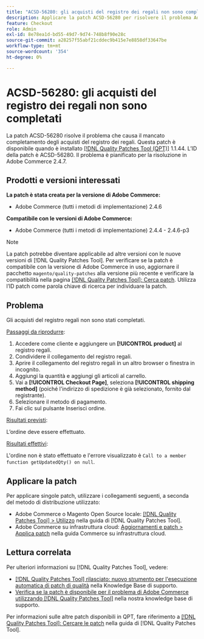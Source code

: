 ```yaml
---
title: "ACSD-56280: gli acquisti del registro dei regali non sono completati"
description: Applicare la patch ACSD-56280 per risolvere il problema Adobe Commerce in cui gli acquisti del registro regali non sono completati
feature: Checkout
role: Admin
exl-id: 8e78ea1d-bd55-49d7-9d74-748b8f90e28c
source-git-commit: a28257f55abf21cddec9b415e7e8858df33647be
workflow-type: tm+mt
source-wordcount: '354'
ht-degree: 0%

---
```


# ACSD-56280: gli acquisti del registro dei regali non sono completati

La patch ACSD-56280 risolve il problema che causa il mancato completamento degli acquisti del registro dei regali. Questa patch è disponibile quando è installato [[!DNL Quality Patches Tool (QPT)]](/help/announcements/adobe-commerce-announcements/magento-quality-patches-released-new-tool-to-self-serve-quality-patches.md) 1.1.44. L’ID della patch è ACSD-56280. Il problema è pianificato per la risoluzione in Adobe Commerce 2.4.7.

## Prodotti e versioni interessati

**La patch è stata creata per la versione di Adobe Commerce:**

* Adobe Commerce (tutti i metodi di implementazione) 2.4.6

**Compatibile con le versioni di Adobe Commerce:**

* Adobe Commerce (tutti i metodi di implementazione) 2.4.4 - 2.4.6-p3

>[!NOTE]
>
>La patch potrebbe diventare applicabile ad altre versioni con le nuove versioni di [!DNL Quality Patches Tool]. Per verificare se la patch è compatibile con la versione di Adobe Commerce in uso, aggiornare il pacchetto `magento/quality-patches` alla versione più recente e verificare la compatibilità nella pagina [[!DNL Quality Patches Tool]: Cerca patch](https://experienceleague.adobe.com/tools/commerce-quality-patches/index.html). Utilizza l’ID patch come parola chiave di ricerca per individuare la patch.

## Problema

Gli acquisti del registro regali non sono stati completati.

<u>Passaggi da riprodurre</u>:

1. Accedere come cliente e aggiungere un **[!UICONTROL product]** al registro regali.
1. Condividere il collegamento del registro regali.
1. Aprire il collegamento del registro regali in un altro browser o finestra in incognito.
1. Aggiungi la quantità e aggiungi gli articoli al carrello.
1. Vai a **[!UICONTROL Checkout Page]**, seleziona **[!UICONTROL shipping method]** (poiché l&#39;indirizzo di spedizione è già selezionato, fornito dal registrante).
1. Selezionare il metodo di pagamento.
1. Fai clic sul pulsante Inserisci ordine.

<u>Risultati previsti</u>:

L’ordine deve essere effettuato.

<u>Risultati effettivi</u>:

L&#39;ordine non è stato effettuato e l&#39;errore visualizzato è `Call to a member function getUpdatedQty() on null`.

## Applicare la patch

Per applicare singole patch, utilizzare i collegamenti seguenti, a seconda del metodo di distribuzione utilizzato:

* Adobe Commerce o Magento Open Source locale: [[!DNL Quality Patches Tool] > Utilizzo](https://experienceleague.adobe.com/docs/commerce-operations/tools/quality-patches-tool/usage.html) nella guida di [!DNL Quality Patches Tool].
* Adobe Commerce su infrastruttura cloud: [Aggiornamenti e patch > Applica patch](https://experienceleague.adobe.com/docs/commerce-cloud-service/user-guide/develop/upgrade/apply-patches.html) nella guida Commerce su infrastruttura cloud.

## Lettura correlata

Per ulteriori informazioni su [!DNL Quality Patches Tool], vedere:

* [[!DNL Quality Patches Tool] rilasciato: nuovo strumento per l&#39;esecuzione automatica di patch di qualità](/help/announcements/adobe-commerce-announcements/magento-quality-patches-released-new-tool-to-self-serve-quality-patches.md) nella Knowledge Base di supporto.
* [Verifica se la patch è disponibile per il problema di Adobe Commerce utilizzando  [!DNL Quality Patches Tool]](/help/support-tools/patches-available-in-qpt-tool/check-patch-for-magento-issue-with-magento-quality-patches.md) nella nostra knowledge base di supporto.

Per informazioni sulle altre patch disponibili in QPT, fare riferimento a [[!DNL Quality Patches Tool]: Cercare le patch](https://experienceleague.adobe.com/tools/commerce-quality-patches/index.html) nella guida di [!DNL Quality Patches Tool].
